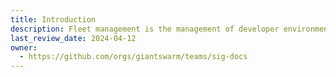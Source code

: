 ```yaml
---
title: Introduction
description: Fleet management is the management of developer environments, applications, and configurations across different environments.
last_review_date: 2024-04-12
owner:
  - https://github.com/orgs/giantswarm/teams/sig-docs
---
```

